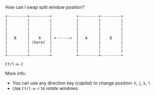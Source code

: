 How can I swap split window position?

```
+---------+---------+           +---------+---------+
|         |         |           |         |         |
|         |         |           |         |         |
|         |         |           |         |         |
|         |         |           |         |         |
|   B     |    A    | +------>  |   A     |    B    |
|         | (here)  |           |         |         |
|         |         |           |         |         |
|         |         |           |         |         |
+---------+---------+           +---------+---------+
```

```
Ctrl-w-J
```

More info:
- You can use any direction key (*capital*) to change position: `h`, `j`, `k`, `l`
- Use `Ctrl-w-r` to *rotate* windows.
